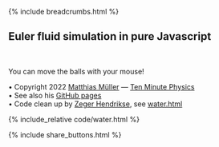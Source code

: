 {% include breadcrumbs.html %}

## Euler fluid simulation in pure Javascript
<div class="header_line"><br/></div>

You can move the balls with your mouse!

&#x2022; Copyright 2022 [Matthias Müller](https://www.matthiasMueller.info/tenMinutePhysics) &mdash; [Ten Minute Physics](https://www.youtube.com/c/TenMinutePhysics)<br/>
&#x2022; See also his [GitHub pages](https://matthias-research.github.io/pages/tenMinutePhysics/index.html)<br/>
&#x2022; Code clean up by [Zeger Hendrikse](https://www.hendrikse.name/), see [water.html](https://github.com/zhendrikse/science/blob/main/fluids/code/water.html)

{% include_relative code/water.html %}

<p style="clear: both;"></p>

{% include share_buttons.html %}



